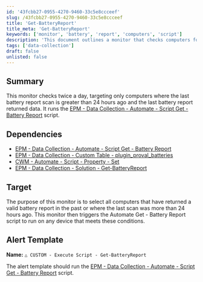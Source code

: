 ```yaml
---
id: '43fcbb27-0955-4270-9460-33c5e8ccceef'
slug: /43fcbb27-0955-4270-9460-33c5e8ccceef
title: 'Get-BatteryReport'
title_meta: 'Get-BatteryReport'
keywords: ['monitor', 'battery', 'report', 'computers', 'script']
description: 'This document outlines a monitor that checks computers for battery report data, triggering a script to collect the latest battery information if the last scan was over 24 hours ago. It includes dependencies, target criteria, and an alert template for execution.'
tags: ['data-collection']
draft: false
unlisted: false
---
```


## Summary

This monitor checks twice a day, targeting only computers where the last battery report scan is greater than 24 hours ago and the last battery report returned data. It runs the [EPM - Data Collection - Automate - Script Get - Battery Report](/docs/59738aa7-5495-4e4d-a36a-cc8af2643865) script.

## Dependencies

- [EPM - Data Collection - Automate - Script Get - Battery Report](/docs/59738aa7-5495-4e4d-a36a-cc8af2643865)
- [EPM - Data Collection - Custom Table - plugin_proval_batteries](/docs/5507c4d8-9cfc-4d67-9c84-7cbad5a37de1)
- [CWM - Automate - Script - Property - Set](/docs/2b64bf00-b8b2-499b-b9d2-70d218f18cfb)
- [EPM - Data Collection - Solution - Get-BatteryReport](/docs/701fd9e6-617a-49a0-8368-531ec189e44c)

## Target

The purpose of this monitor is to select all computers that have returned a valid battery report in the past or where the last scan was more than 24 hours ago. This monitor then triggers the Automate Get - Battery Report script to run on any device that meets these conditions.

## Alert Template

**Name:** `△ CUSTOM - Execute Script - Get-BatteryReport`

The alert template should run the [EPM - Data Collection - Automate - Script Get - Battery Report](/docs/59738aa7-5495-4e4d-a36a-cc8af2643865) script.